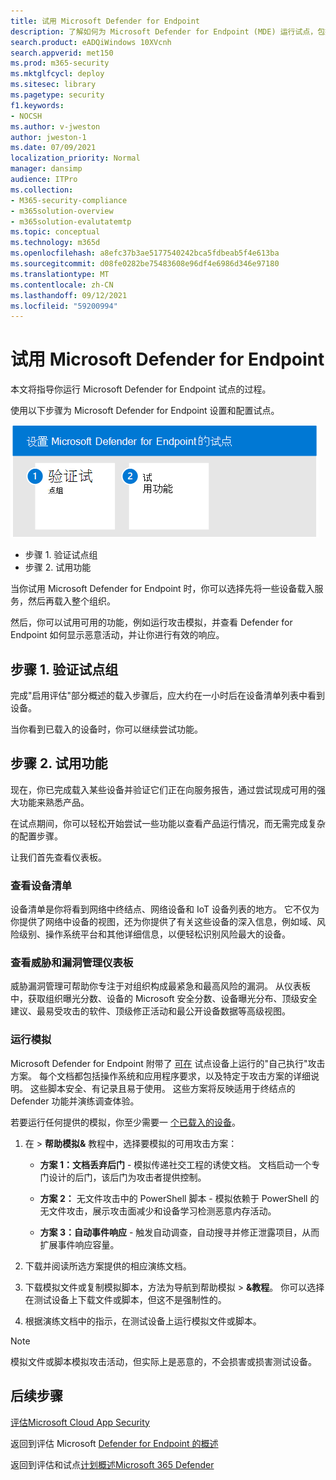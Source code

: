 ```yaml
---
title: 试用 Microsoft Defender for Endpoint
description: 了解如何为 Microsoft Defender for Endpoint (MDE) 运行试点，包括验证试点组和试用功能。
search.product: eADQiWindows 10XVcnh
search.appverid: met150
ms.prod: m365-security
ms.mktglfcycl: deploy
ms.sitesec: library
ms.pagetype: security
f1.keywords:
- NOCSH
ms.author: v-jweston
author: jweston-1
ms.date: 07/09/2021
localization_priority: Normal
manager: dansimp
audience: ITPro
ms.collection:
- M365-security-compliance
- m365solution-overview
- m365solution-evalutatemtp
ms.topic: conceptual
ms.technology: m365d
ms.openlocfilehash: a8efc37b3ae5177540242bca5fdbeab5f4e613ba
ms.sourcegitcommit: d08fe0282be75483608e96df4e6986d346e97180
ms.translationtype: MT
ms.contentlocale: zh-CN
ms.lasthandoff: 09/12/2021
ms.locfileid: "59200994"
---
```

# <a name="pilot-microsoft-defender-for-endpoint"></a>试用 Microsoft Defender for Endpoint

本文将指导你运行 Microsoft Defender for Endpoint 试点的过程。 

使用以下步骤为 Microsoft Defender for Endpoint 设置和配置试点。 

![将 Microsoft Defender for Identity 添加到 Defender 评估环境的步骤。](../../media/defender/m365-defender-endpoint-pilot-steps.png)

- 步骤 1. 验证试点组
- 步骤 2. 试用功能

当你试用 Microsoft Defender for Endpoint 时，你可以选择先将一些设备载入服务，然后再载入整个组织。  

然后，你可以试用可用的功能，例如运行攻击模拟，并查看 Defender for Endpoint 如何显示恶意活动，并让你进行有效的响应。 

## <a name="step-1-verify-pilot-group"></a>步骤 1. 验证试点组
完成"启用评估"部分概述的载入步骤后[](eval-defender-endpoint-enable-eval.md)，应大约在一小时后在设备清单列表中看到设备。 

当你看到已载入的设备时，你可以继续尝试功能。 

## <a name="step-2-try-out-capabilities"></a>步骤 2. 试用功能
现在，你已完成载入某些设备并验证它们正在向服务报告，通过尝试现成可用的强大功能来熟悉产品。

在试点期间，你可以轻松开始尝试一些功能以查看产品运行情况，而无需完成复杂的配置步骤。

让我们首先查看仪表板。

### <a name="view-the-device-inventory"></a>查看设备清单
设备清单是你将看到网络中终结点、网络设备和 IoT 设备列表的地方。 它不仅为你提供了网络中设备的视图，还为你提供了有关这些设备的深入信息，例如域、风险级别、操作系统平台和其他详细信息，以便轻松识别风险最大的设备。

### <a name="view-the-threat-and-vulnerability-management-dashboard"></a>查看威胁和漏洞管理仪表板 
威胁漏洞管理可帮助你专注于对组织构成最紧急和最高风险的漏洞。 从仪表板中，获取组织曝光分数、设备的 Microsoft 安全分数、设备曝光分布、顶级安全建议、最易受攻击的软件、顶级修正活动和最公开设备数据等高级视图。 

### <a name="run-a-simulation"></a>运行模拟
Microsoft Defender for Endpoint 附带了 [可在](https://securitycenter.windows.com/tutorials) 试点设备上运行的"自己执行"攻击方案。  每个文档都包括操作系统和应用程序要求，以及特定于攻击方案的详细说明。 这些脚本安全、有记录且易于使用。 这些方案将反映适用于终结点的 Defender 功能并演练调查体验。

若要运行任何提供的模拟，你至少需要一 [个已载入的设备](../defender-endpoint/onboard-configure.md)。

1. 在  >  **帮助模拟&** 教程中，选择要模拟的可用攻击方案：

   - **方案 1：文档丢弃后门** - 模拟传递社交工程的诱使文档。 文档启动一个专门设计的后门，该后门为攻击者提供控制。

   - **方案 2：** 无文件攻击中的 PowerShell 脚本 - 模拟依赖于 PowerShell 的无文件攻击，展示攻击面减少和设备学习检测恶意内存活动。

   - **方案 3：自动事件响应** - 触发自动调查，自动搜寻并修正泄露项目，从而扩展事件响应容量。

2. 下载并阅读所选方案提供的相应演练文档。

3. 下载模拟文件或复制模拟脚本，方法为导航到帮助模拟  >  **&教程**。 你可以选择在测试设备上下载文件或脚本，但这不是强制性的。

4. 根据演练文档中的指示，在测试设备上运行模拟文件或脚本。

> [!NOTE]
> 模拟文件或脚本模拟攻击活动，但实际上是恶意的，不会损害或损害测试设备。

## <a name="next-steps"></a>后续步骤
[评估Microsoft Cloud App Security](eval-defender-mcas-overview.md)

返回到评估 Microsoft [Defender for Endpoint 的概述](eval-defender-endpoint-overview.md)

返回到评估和试点[计划概述Microsoft 365 Defender](eval-overview.md)
